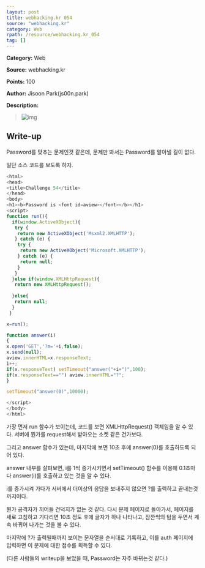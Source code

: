 ```yaml
---
layout: post
title: webhacking.kr 054
source: "webhacking.kr"
category: Web
rpath: /resource/webhacking.kr_054
tag: [] 
---
```


**Category:** Web

**Source:** webhacking.kr

**Points:** 100

**Author:** Jisoon Park(js00n.park)

**Description:** 

>![img]({{page.rpath|prepend:site.baseurl}}/prob.png)

## Write-up

Password를 맞추는 문제인것 같은데, 문제만 봐서는 Password를 알아낼 길이 없다.

일단 소스 코드를 보도록 하자.

```javascript
<html>
<head>
<title>Challenge 54</title>
</head>
<body>
<h1><b>Password is <font id=aview></font></b></h1>
<script>
function run(){
  if(window.ActiveXObject){
   try {
    return new ActiveXObject('Msxml2.XMLHTTP');
   } catch (e) {
    try {
     return new ActiveXObject('Microsoft.XMLHTTP');
    } catch (e) {
     return null;
    }
   }
  }else if(window.XMLHttpRequest){
   return new XMLHttpRequest();
 
  }else{
   return null;
  }
 }

x=run();

function answer(i)
{
x.open('GET','?m='+i,false);
x.send(null);
aview.innerHTML=x.responseText;
i++;
if(x.responseText) setTimeout("answer("+i+")",100);
if(x.responseText=="") aview.innerHTML="?";
}

setTimeout("answer(0)",10000);

</script>
</body>
</html>
```

가장 먼저 run 함수가 보이는데, 코드를 보면 XMLHttpRequest() 객체임을 알 수 있다. 서버에 뭔가를 request해서 받아오는 소켓 같은 건가보다.

그리고 answer 함수가 있는데, 마지막에 보면 10초 후에 answer(0)를 호출하도록 되어 있다.

answer 내부를 살펴보면, i를 1씩 증가시키면서 setTimeout() 함수를 이용해 0.1초마다 answer(i)를 호출하고 있는 것을 알 수 있다.

i를 증가시켜 가다가 서버에서 더이상의 응답을 보내주지 않으면 ?를 출력하고 끝내는것까지이다.

뭔가 공격자가 끼어들 건덕지가 없는 것 같다. 다시 문제 페이지로 돌아가서, 페이지를 새로 고침하고 기다리면 10초 정도 후에 글자가 하나 나타나고, 잠깐씩의 텀을 두면서 계속 바뀌어 나가는 것을 볼 수 있다.

마지막에 ?가 출력될때까지 보이는 문자열을 순서대로 기록하고, 이를 auth 페이지에 입력하면 이 문제에 대한 점수를 획득할 수 있다.

(다른 사람들의 writeup을 보았을 때, Password는 자주 바뀌는것 같다.)
